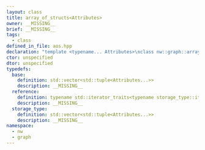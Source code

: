 ```yaml
---
layout: class
title: array_of_structs<Attributes>
owner: __MISSING__
brief: __MISSING__
tags:
  - class
defined_in_file: aos.hpp
declaration: "template <typename... Attributes>\nclass nw::graph::array_of_structs;"
ctor: unspecified
dtor: unspecified
typedefs:
  base:
    definition: std::vector<std::tuple<Attributes...>>
    description: __MISSING__
  reference:
    definition: typename std::iterator_traits<typename storage_type::iterator>::reference
    description: __MISSING__
  storage_type:
    definition: std::vector<std::tuple<Attributes...>>
    description: __MISSING__
namespace:
  - nw
  - graph
---
```


```{index}  array_of_structs<Attributes>
```

